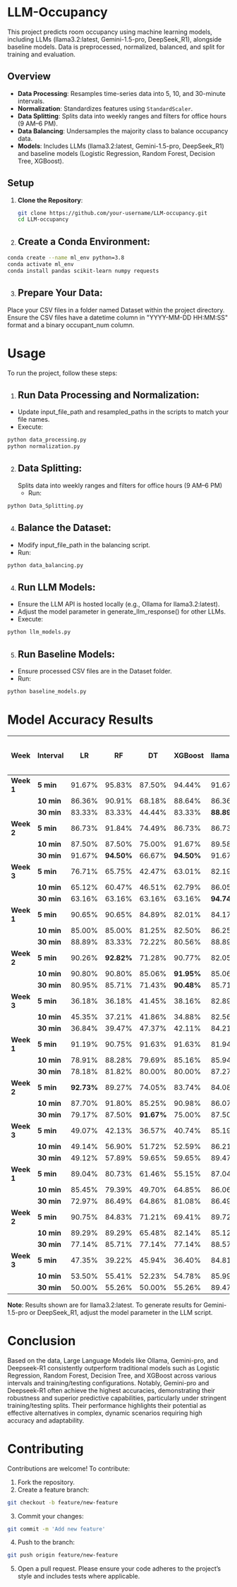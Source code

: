 # LLM-Occupancy

This project predicts room occupancy using machine learning models, including LLMs (llama3.2:latest, Gemini-1.5-pro, DeepSeek_R1), alongside baseline models. Data is preprocessed, normalized, balanced, and split for training and evaluation.

## Overview

- **Data Processing**: Resamples time-series data into 5, 10, and 30-minute intervals.
- **Normalization**: Standardizes features using `StandardScaler`.
- **Data Splitting**: Splits data into weekly ranges and filters for office hours (9 AM–6 PM).
- **Data Balancing**: Undersamples the majority class to balance occupancy data.
- **Models**: Includes LLMs (llama3.2:latest, Gemini-1.5-pro, DeepSeek_R1) and baseline models (Logistic Regression, Random Forest, Decision Tree, XGBoost).

## Setup

1. **Clone the Repository**:
   ```bash
   git clone https://github.com/your-username/LLM-occupancy.git
   cd LLM-occupancy

2. ## Create a Conda Environment:

 ```bash
conda create --name ml_env python=3.8
conda activate ml_env
conda install pandas scikit-learn numpy requests
 ```

3. ## Prepare Your Data:
Place your CSV files in a folder named Dataset within the project directory.
Ensure the CSV files have a datetime column in "YYYY-MM-DD HH:MM:SS" format and a binary occupant_num column.

# Usage
To run the project, follow these steps:

1. ## Run Data Processing and Normalization:
- Update input_file_path and resampled_paths in the scripts to match your file names.
- Execute:
 ```bash
python data_processing.py
python normalization.py
 ```
2. ## Data Splitting:
   Splits data into weekly ranges and filters for office hours (9 AM–6 PM)
   - Run:
 ```bash
python Data_Splitting.py
 ```
   
4. ## Balance the Dataset:
- Modify input_file_path in the balancing script.
- Run:
 ```bash
python data_balancing.py
 ```
4. ## Run LLM Models:
- Ensure the LLM API is hosted locally (e.g., Ollama for llama3.2:latest).
- Adjust the model parameter in generate_llm_response() for other LLMs.
- Execute:
 ```bash
python llm_models.py
 ```
5. ## Run Baseline Models:
- Ensure processed CSV files are in the Dataset folder.
- Run:
 ```bash
python baseline_models.py
 ```
# Model Accuracy Results

| Week  | Interval | LR      | RF      | DT      | XGBoost | llama3.2 | gemini-1.5-pro-002 | deepseek-R1 | RI (%)  |
|-------|----------|---------|---------|---------|---------|----------|------------|-------------|---------|
| **Week 1** | **5 min**   | 91.67%  | 95.83%  | 87.50%  | 94.44%  | 91.67%   | **95.83%** | 94.29%    | 0.00%   |
|       | **10 min**  | 86.36%  | 90.91%  | 68.18%  | 88.64%  | 86.36%   | **88.64%** | 86.05%    | -2.50%  |
|       | **30 min**  | 83.33%  | 83.33%  | 44.44%  | 83.33%  | **88.89%** | **88.89%** | 83.33%    | 6.67%   |
| **Week 2** | **5 min**   | 86.73%  | 91.84%  | 74.49%  | 86.73%  | 86.73%   | 94.90%    | **95.92%** | 4.44%   |
|       | **10 min**  | 87.50%  | 87.50%  | 75.00%  | 91.67%  | 89.58%   | 87.50%    | 86.96%    | -2.28%  |
|       | **30 min**  | 91.67%  | **94.50%** | 66.67%  | **94.50%** | 91.67%   | 91.67%    | 90.91%    | -2.99%  |
| **Week 3** | **5 min**   | 76.71%  | 65.75%  | 42.47%  | 63.01%  | 82.19%   | **89.04%** | 86.57%    | 16.07%  |
|       | **10 min**  | 65.12%  | 60.47%  | 46.51%  | 62.79%  | 86.05%   | **93.02%** | 90.00%    | 42.84%  |
|       | **30 min**  | 63.16%  | 63.16%  | 63.16%  | 63.16%  | **94.74%** | 89.47%    | 84.21%    | 50.00%  |
| **Week 1** | **5 min**   | 90.65%  | 90.65%  | 84.89%  | 82.01%  | 84.17%   | **94.96%** | 90.37%    | 4.75%   |
|       | **10 min**  | 85.00%  | 85.00%  | 81.25%  | 82.50%  | 86.25%   | **95.00%** | 89.33%    | 11.76%  |
|       | **30 min**  | 88.89%  | 83.33%  | 72.22%  | 80.56%  | 88.89%   | **94.44%** | 91.67%    | 6.24%   |
| **Week 2** | **5 min**   | 90.26%  | **92.82%** | 71.28%  | 90.77%  | 82.05%   | 95.90%    | 96.41%    | 3.87%   |
|       | **10 min**  | 90.80%  | 90.80%  | 85.06%  | **91.95%** | 85.06%   | 90.80%    | 91.67%    | -0.30%  |
|       | **30 min**  | 80.95%  | 85.71%  | 71.43%  | **90.48%** | 85.71%   | 90.48%    | 95.24%    | 5.26%   |
| **Week 3** | **5 min**   | 36.18%  | 36.18%  | 41.45%  | 38.16%  | 82.89%   | 90.79%    | **91.61%** | 121.01% |
|       | **10 min**  | 45.35%  | 37.21%  | 41.86%  | 34.88%  | 82.56%   | **93.02%** | 90.70%    | 105.12% |
|       | **30 min**  | 36.84%  | 39.47%  | 47.37%  | 42.11%  | 84.21%   | **94.74%** | 92.11%    | 100.00% |
| **Week 1** | **5 min**   | 91.19%  | 90.75%  | 91.63%  | 91.63%  | 81.94%   | 95.59%    | **96.04%** | 4.81%   |
|       | **10 min**  | 78.91%  | 88.28%  | 79.69%  | 85.16%  | 85.94%   | **94.53%** | 92.97%    | 7.08%   |
|       | **30 min**  | 78.18%  | 81.82%  | 80.00%  | 80.00%  | 87.27%   | **90.91%** | 88.68%    | 11.11%  |
| **Week 2** | **5 min**   | **92.73%** | 89.27%  | 74.05%  | 83.74%  | 84.08%   | 92.04%    | 91.70%    | -0.74%  |
|       | **10 min**  | 87.70%  | 91.80%  | 85.25%  | 90.98%  | 86.07%   | **94.26%** | 93.44%    | 2.68%   |
|       | **30 min**  | 79.17%  | 87.50%  | **91.67%** | 75.00%  | 87.50%   | 91.67%    | 83.33%    | 0.00%   |
| **Week 3** | **5 min**   | 49.07%  | 42.13%  | 36.57%  | 40.74%  | 85.19%   | **92.59%** | 86.06%    | 88.69%  |
|       | **10 min**  | 49.14%  | 56.90%  | 51.72%  | 52.59%  | 86.21%   | **93.10%** | 89.47%    | 63.62%  |
|       | **30 min**  | 49.12%  | 57.89%  | 59.65%  | 59.65%  | 89.47%   | **92.98%** | 85.71%    | 55.88%  |
| **Week 1** | **5 min**   | 89.04%  | 80.73%  | 61.46%  | 55.15%  | 87.04%   | **89.04%** | 86.93%    | 0.00%   |
|       | **10 min**  | 85.45%  | 79.39%  | 49.70%  | 64.85%  | 86.06%   | **93.33%** | 83.64%    | 9.22%   |
|       | **30 min**  | 72.97%  | 86.49%  | 64.86%  | 81.08%  | 86.49%   | **88.89%** | 79.73%    | 2.77%   |
| **Week 2** | **5 min**   | 90.75%  | 84.83%  | 71.21%  | 69.41%  | 89.72%   | **92.03%** | 81.75%    | 1.41%   |
|       | **10 min**  | 89.29%  | 89.29%  | 65.48%  | 82.14%  | 85.12%   | **91.67%** | 90.48%    | 2.67%   |
|       | **30 min**  | 77.14%  | 85.71%  | 77.14%  | 77.14%  | 88.57%   | **91.43%** | 88.57%    | 6.67%   |
| **Week 3** | **5 min**   | 47.35%  | 39.22%  | 45.94%  | 36.40%  | 84.81%   | **93.64%** | 92.23%    | 97.76%  |
|       | **10 min**  | 53.50%  | 55.41%  | 52.23%  | 54.78%  | 85.99%   | **94.27%** | 92.90%    | 70.13%  |
|       | **30 min**  | 50.00%  | 55.26%  | 50.00%  | 55.26%  | 89.47%   | **90.79%** | 88.89%    | 64.30%  |


**Note**: Results shown are for llama3.2:latest. To generate results for Gemini-1.5-pro or DeepSeek_R1, adjust the model parameter in the LLM script.

# Conclusion
Based on the data, Large Language Models like Ollama, Gemini-pro, and Deepseek-R1 consistently outperform traditional models such as Logistic Regression, Random Forest, Decision Tree, and XGBoost across various intervals and training/testing configurations. Notably, Gemini-pro and Deepseek-R1 often achieve the highest accuracies, demonstrating their robustness and superior predictive capabilities, particularly under stringent training/testing splits. Their performance highlights their potential as effective alternatives in complex, dynamic scenarios requiring high accuracy and adaptability.

# Contributing
Contributions are welcome! To contribute:

1. Fork the repository.
2. Create a feature branch:
```bash
git checkout -b feature/new-feature
```
3. Commit your changes:
```bash
git commit -m 'Add new feature'
```
4. Push to the branch:
```bash
git push origin feature/new-feature
```
5. Open a pull request.
Please ensure your code adheres to the project’s style and includes tests where applicable.

